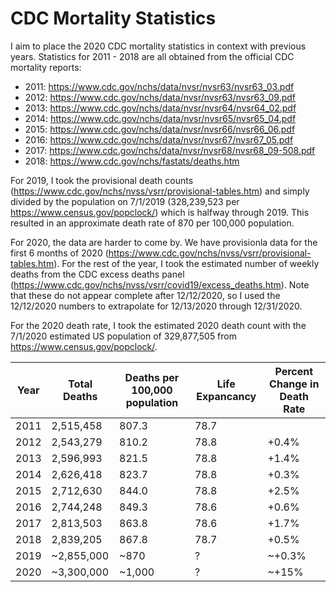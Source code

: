 # CDC Mortality Statistics

I aim to place the 2020 CDC mortality statistics in context with previous years. Statistics for 2011 - 2018 are all obtained from the official CDC mortality reports:
- 2011: https://www.cdc.gov/nchs/data/nvsr/nvsr63/nvsr63_03.pdf
- 2012: https://www.cdc.gov/nchs/data/nvsr/nvsr63/nvsr63_09.pdf
- 2013: https://www.cdc.gov/nchs/data/nvsr/nvsr64/nvsr64_02.pdf
- 2014: https://www.cdc.gov/nchs/data/nvsr/nvsr65/nvsr65_04.pdf
- 2015: https://www.cdc.gov/nchs/data/nvsr/nvsr66/nvsr66_06.pdf
- 2016: https://www.cdc.gov/nchs/data/nvsr/nvsr67/nvsr67_05.pdf
- 2017: https://www.cdc.gov/nchs/data/nvsr/nvsr68/nvsr68_09-508.pdf
- 2018: https://www.cdc.gov/nchs/fastats/deaths.htm

For 2019, I took the provisional death counts (https://www.cdc.gov/nchs/nvss/vsrr/provisional-tables.htm) and simply divided by the population on 7/1/2019 (328,239,523 per https://www.census.gov/popclock/) which is halfway through 2019. This resulted in an approximate death rate of 870 per 100,000 population.

For 2020, the data are harder to come by. We have provisionla data for the first 6 months of 2020 (https://www.cdc.gov/nchs/nvss/vsrr/provisional-tables.htm). For the rest of the year, I took the estimated number of weekly deaths from the CDC excess deaths panel (https://www.cdc.gov/nchs/nvss/vsrr/covid19/excess_deaths.htm). Note that these do not appear complete after 12/12/2020, so I used the 12/12/2020 numbers to extrapolate for 12/13/2020 through 12/31/2020.

For the 2020 death rate, I took the estimated 2020 death count with the 7/1/2020 estimated US population of 329,877,505 from https://www.census.gov/popclock/.


| Year | Total Deaths | Deaths per 100,000 population | Life Expancancy | Percent Change in Death Rate |
|------|--------------|------------------------------|-----------------| --- |
| 2011 | 2,515,458 | 807.3 | 78.7 | |
| 2012 | 2,543,279 | 810.2 | 78.8 | +0.4% |
| 2013 | 2,596,993 | 821.5 | 78.8 | +1.4% |
| 2014 | 2,626,418 | 823.7 | 78.8 | +0.3%|
| 2015 | 2,712,630 | 844.0 | 78.8 | +2.5%|
| 2016 | 2,744,248 | 849.3 | 78.6 | +0.6%|
| 2017 | 2,813,503 | 863.8 | 78.6 | +1.7%|
| 2018 | 2,839,205 | 867.8 | 78.7 | +0.5%|
| 2019 | ~2,855,000 | ~870 | ? | ~+0.3%|
| 2020 | ~3,300,000 | ~1,000 | ? | ~+15%|

